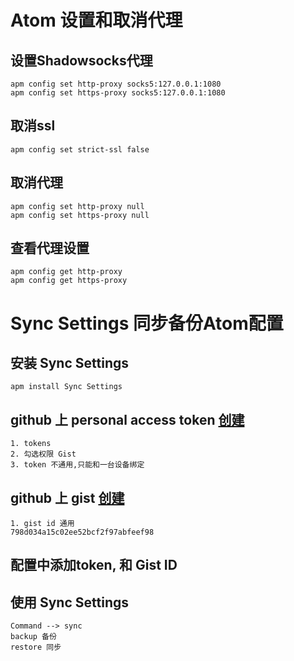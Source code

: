 # Atom 设置和取消代理
## 设置Shadowsocks代理
```
apm config set http-proxy socks5:127.0.0.1:1080
apm config set https-proxy socks5:127.0.0.1:1080
```
## 取消ssl
```
apm config set strict-ssl false
```
## 取消代理
```
apm config set http-proxy null
apm config set https-proxy null
```
## 查看代理设置
```
apm config get http-proxy
apm config get https-proxy
```
# Sync Settings 同步备份Atom配置
## 安装 Sync Settings
```
apm install Sync Settings
```
## github 上 personal access token [创建](https://github.com/settings/tokens)
```
1. tokens
2. 勾选权限 Gist
3. token 不通用,只能和一台设备绑定
```
## github 上 gist [创建](https://gist.github.com/)
```
1. gist id 通用
798d034a15c02ee52bcf2f97abfeef98
```
## 配置中添加token, 和 Gist ID
## 使用 Sync Settings
```
Command --> sync
backup 备份
restore 同步
```
